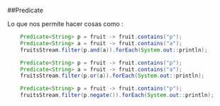 ##Predicate

Lo que nos permite hacer cosas como :
<!-- .element: class="fragment" -->


```java
	Predicate<String> p = fruit -> fruit.contains("p");
    Predicate<String> a = fruit -> fruit.contains("a");
    fruitsStream.filter(p.and(a)).forEach(System.out::println);
```
<!-- .element: class="fragment" -->

```java
	Predicate<String> p = fruit -> fruit.contains("p");
    Predicate<String> a = fruit -> fruit.contains("a");
    fruitsStream.filter(p.or(a)).forEach(System.out::println);
```
<!-- .element: class="fragment" -->


```java
	Predicate<String> p = fruit -> fruit.contains("p");
    fruitsStream.filter(p.negate()).forEach(System.out::println);
```
<!-- .element: class="fragment" -->
